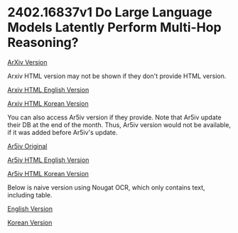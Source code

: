 # 2402.16837v1 Do Large Language Models Latently Perform Multi-Hop Reasoning?

[ArXiv Version](https://arxiv.org/abs/2402.16837v1)

Arxiv HTML version may not be shown if they don't provide HTML version.

[Arxiv HTML English Version](https://raw.githack.com/kh-kim/arxiv-translator/master/papers/2402.16837v1/paper.raw.en.html)

[Arxiv HTML Korean Version](https://raw.githack.com/kh-kim/arxiv-translator/master/papers/2402.16837v1/paper.raw.ko.html)

You can also access Ar5iv version if they provide.
Note that Ar5iv update their DB at the end of the month.
Thus, Ar5iv version would not be available, if it was added before Ar5iv's update.

[Ar5iv Original](https://ar5iv.org/abs/2402.16837v1)

[Ar5iv HTML English Version](https://raw.githack.com/kh-kim/arxiv-translator/master/papers/2402.16837v1/paper.ar5iv.en.html)

[Ar5iv HTML Korean Version](https://raw.githack.com/kh-kim/arxiv-translator/master/papers/2402.16837v1/paper.ar5iv.ko.html)

Below is naive version using Nougat OCR, which only contains text, including table.

[English Version](https://raw.githack.com/kh-kim/arxiv-translator/master/papers/2402.16837v1/paper.en.html)

[Korean Version](https://raw.githack.com/kh-kim/arxiv-translator/master/papers/2402.16837v1/paper.ko.html)